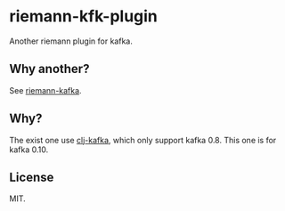# riemann-kfk-plugin

Another riemann plugin for kafka.

## Why another?

See [riemann-kafka](https://github.com/pyr/riemann-kafka).

## Why?

The exist one use [clj-kafka](https://github.com/pingles/clj-kafka), which only support kafka 0.8.
This one is for kafka 0.10.

## License

MIT.
